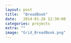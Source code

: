 ```yaml
---
layout: post
title:  "BreadBook"
date:   2014-01-26 12:30:00
categories: projects
extra: ""
image: "Grid_BreadBook.png"
---
```

